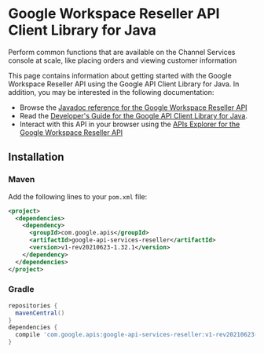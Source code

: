 # Google Workspace Reseller API Client Library for Java

Perform common functions that are available on the Channel Services console at scale, like placing orders and viewing customer information

This page contains information about getting started with the Google Workspace Reseller API
using the Google API Client Library for Java. In addition, you may be interested
in the following documentation:

* Browse the [Javadoc reference for the Google Workspace Reseller API][javadoc]
* Read the [Developer's Guide for the Google API Client Library for Java][google-api-client].
* Interact with this API in your browser using the [APIs Explorer for the Google Workspace Reseller API][api-explorer]

## Installation

### Maven

Add the following lines to your `pom.xml` file:

```xml
<project>
  <dependencies>
    <dependency>
      <groupId>com.google.apis</groupId>
      <artifactId>google-api-services-reseller</artifactId>
      <version>v1-rev20210623-1.32.1</version>
    </dependency>
  </dependencies>
</project>
```

### Gradle

```gradle
repositories {
  mavenCentral()
}
dependencies {
  compile 'com.google.apis:google-api-services-reseller:v1-rev20210623-1.32.1'
}
```

[javadoc]: https://googleapis.dev/java/google-api-services-reseller/latest/index.html
[google-api-client]: https://github.com/googleapis/google-api-java-client/
[api-explorer]: https://developers.google.com/apis-explorer/#p/reseller/v1/
